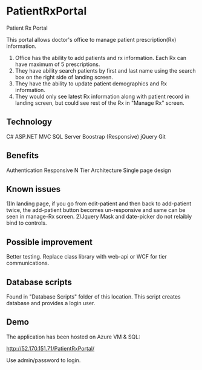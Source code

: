 # PatientRxPortal
Patient Rx Portal

This portal allows doctor's office to manage patient prescription(Rx) information.

1. Office has the ability to add patients and rx information. Each Rx can have maximum of 5 prescriptions.
2. They have ability search patients by first and last name using the search box on the right side of landing screen.
3. They have the ability to update patient demographics and Rx information.
4. They would only see latest Rx information along with patient record in landing screen, but could see rest of the Rx in "Manage Rx" screen.

Technology
----------
C#
ASP.NET MVC
SQL Server
Boostrap (Responsive)
jQuery
Git

Benefits
---------------
Authentication
Responsive
N Tier Architecture
Single page design

Known issues
------------------
1)In landing page, if you go from edit-patient and then back to add-patient twice, the add-patient button becomes un-responsive and same can be seen in manage-Rx screen.
2)Jquery Mask and date-picker do not relaibly bind to controls.

Possible improvement
--------------
Better testing.
Replace class library with web-api or WCF for tier communications.  

Database scripts
--------
Found in "Database Scripts" folder of this location. This script creates database and provides a login user.

Demo
-----------
The application has been hosted on Azure VM & SQL:

http://52.170.151.71/PatientRxPortal/

Use admin/password to login.


